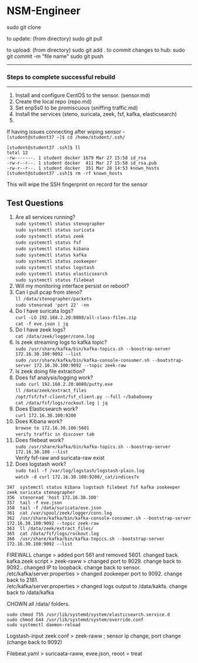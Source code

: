 # NSM-Engineer

sudo git clone <url>

to update:
(from directory)
sudo git pull

to upload:
  (from directory)
  sudo git add .
  to commit changes to hub:
  sudo git commit -m "file name"
  sudo git push

---

### Steps to complete successful rebuild
---

1. Install and configure CentOS to the sensor.  (sensor.md)
2. Create the local repo  (repo.md)
3. Set enp5s0 to be promiscuous (sniffing traffic.md)
4. Install the services (steno, suricata, zeek, fsf, kafka, elasticsearch)
5.

If having issues connecting after wiping sensor -  
`[student@student37 ~]$ cd /home/student/.ssh/`
```
[student@student37 .ssh]$ ll
total 12
-rw-------. 1 student docker 1679 Mar 27 15:58 id_rsa
-rw-r--r--. 1 student docker  411 Mar 27 15:58 id_rsa.pub
-rw-r--r--. 1 student docker  351 Mar 28 14:53 known_hosts
[student@student37 .ssh]$ rm -rf known_hosts
```
This will wipe the SSH fingerprint on record for the sensor  

Test Questions
---
1. Are all services running?  
  `sudo systemctl status stenographer`  
  `sudo systemctl status suricata`  
  `sudo systemctl status zeek`  
  `sudo systemctl status fsf`  
  `sudo systemctl status kibana`  
  `sudo systemctl status kafka`  
  `sudo systemctl status zookeeper`  
  `sudo systemctl status logstash`  
  `sudo systemctl status elasticsearch`  
  `sudo systemctl status filebeat`
2. Will my monitoring interface persist on reboot?  
3. Can I pull pcap from steno?  
  `ll /data/stenographer/packets`  
  `sudo stenoread 'port 22' -nn`  
4. Do I have suricata logs?  
  `curl -LO 192.168.2.20:8080/all-class-files.zip`  
  `cat -f eve.json | jq`  
5. Do I have zeek logs?  
  `cat /data/zeek/logger/conn.log`
6. Is zeek streaming logs to kafka topic?  
  `sudo /usr/share/kafka/bin/kafka-topics.sh --boostrap-server 172.16.30.100:9092 --list`  
  `sudo /usr/share/kafka/bin/kafka-console-consumer.sh --bootstrap-server 172.16.30.100:9092 --topic zeek-raw`
7. Is zeek doing file extraction?  
8. Does fsf analysis/logging work?  
`sudo curl 192.168.2.20:8080/putty.exe`  
`ll /data/zeek/extract_files`  
`/opt/fsf/fsf-client/fsf_client.py --full ~/bababooey`  
`cat /data/fsf/logs/rockout.log | jq`  
9. Does Elasticsearch work?   
  `curl 172.16.30.100:9200`  
10. Does Kibana work?  
  `browse to 172.16.30.100:5601`  
  `verify traffic in discover tab`  
11. Does filebeat work?  
  `sudo /usr/share/kafka/bin/kafka-topics.sh --boostrap-server 172.16.30.100 --list`  
  Verify fsf-raw and suricata-raw exist  
12. Does logstash work?  
  `sudo tail -f /var/log/logstash/logstash-plain.log`  
  `watch -d curl 172.16.30.100:9200/_cat/indices?v`  
```
347  systemctl status kibana logstash filebeat fsf kafka zookeeper zeek suricata stenographer
356  stenoread 'host 172.16.30.100'
357  tail -f eve.json
358  tail -f /data/suricata/eve.json
361  cat /var/spool/zeek/logger/conn.log
362  /usr/share/kafka/bin/kafka-console-consumer.sh --bootstrap-server 172.16.30.100:9092 --topic zeek-raw
363  ll /data/zeek/extract_files/
365  cat /data/fsf/logs/rockout.log
366  /usr/share/kafka/bin/kafka-topics.sh --bootstrap-server 172.16.30.100:9092 --list
```

FIREWALL change > added port 561 and removed 5601. changed back.    
kafka.zeek script > zeek-raww > changed port to 9029. change back to 9092.. changed IP to loopback. change back to sensor.     
/etc/kafka/server.properties > changed zookeeper port to 9092. change back to 2181.   
/etc/kafka/server.properties > changed logs output to /data/kakfa. change back to /data/kafka   

CHOWN all /data/ folders.   

```
sudo chmod 755 /usr/lib/systemd/system/elasticsearch.service.d
sudo chmod 644 /usr/lib/systemd/system/override.conf
sudo systemctl daemon-reload
```

Logstash-input zeek.conf > zeek-raww ; sensor ip change, port change (change back to 9092)  

Filebeat.yaml > suricaata-raww, evee.json, reoot = treat  
